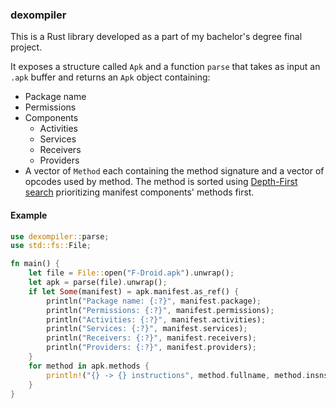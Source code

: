 ### dexompiler

This is a Rust library developed as a part of my bachelor's degree final project.

It exposes a structure called `Apk` and a function `parse` that takes as input an `.apk` buffer and returns an `Apk` object containing:
* Package name
* Permissions
* Components
  * Activities
  * Services
  * Receivers
  * Providers
* A vector of `Method` each containing the method signature and a vector of opcodes used by method. The method is sorted using [Depth-First search](https://en.wikipedia.org/wiki/Depth-first_search) prioritizing manifest components' methods first.

#### Example

```rust
use dexompiler::parse;
use std::fs::File;

fn main() {
    let file = File::open("F-Droid.apk").unwrap();
    let apk = parse(file).unwrap();
    if let Some(manifest) = apk.manifest.as_ref() {
        println("Package name: {:?}", manifest.package);
        println("Permissions: {:?}", manifest.permissions);
        println("Activities: {:?}", manifest.activities);
        println("Services: {:?}", manifest.services);
        println("Receivers: {:?}", manifest.receivers);
        println("Providers: {:?}", manifest.providers);
    }
    for method in apk.methods {
        println!("{} -> {} instructions", method.fullname, method.insns.len());
    }
}
```
